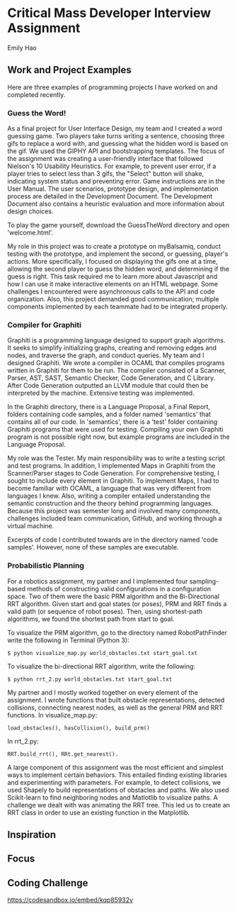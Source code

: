 
# Critical Mass Developer Interview Assignment
Emily Hao

## Work and Project Examples
Here are three examples of programming projects I have worked on and completed recently.

### Guess the Word!
As a final project for User Interface Design, my team and I created a word guessing game. Two players take turns writing a sentence, choosing three gifs to replace a word with, and guessing what the hidden word is based on the gif. We used the GIPHY API and bootstrapping templates. The focus of the assignment was creating a user-friendly interface that followed Nielson's 10 Usability Heuristics. For example, to prevent user error, if a player tries to select less than 3 gifs, the "Select" button will shake, indicating system status and preventing error. Game instructions are in the User Manual. The user scenarios, prototype design, and implementation process are detailed in the Development Document. The Development Document also contains a heuristic evaluation and more information about design choices.  

To play the game yourself, download the GuessTheWord directory and open 'welcome.html'.

My role in this project was to create a prototype on myBalsamiq, conduct testing with the prototype, and implement the second, or guessing, player's actions. More specifically, I focused on displaying the gifs one at a time, allowing the second player to guess the hidden word, and determining if the guess is right. This task required me to learn more about Javascript and how I can use it make interactive elements on an HTML webpage. Some challenges I encountered were asynchronous calls to the API and code organization. Also, this project demanded good communication; multiple components implemented by each teammate had to be integrated properly.

### Compiler for Graphiti
Graphiti is a programming language designed to support graph algorithms. It seeks to simplify initializing graphs, creating and removing edges and nodes, and traverse the graph, and conduct queries. My team and I designed Graphiti. We wrote a compiler in OCAML that compiles programs written in Graphiti for them to be run. The compiler consisted of a Scanner, Parser, AST, SAST, Semantic Checker, Code Generation, and C Library. After Code Generation outputted an LLVM module that could then be interpreted by the machine. Extensive testing was implemented.

In the Graphiti directory, there is a Language Proposal, a Final Report, folders containing code samples, and a folder named 'semantics' that contains all of our code. In 'semantics', there is a 'test' folder containing Graphiti programs that were used for testing. Compiling your own Graphiti program is not possible right now, but example programs are included in the Language Proposal.

My role was the Tester. My main responsibility was to write a testing script and test programs. In addition, I implemented Maps in Graphiti from the Scanner/Parser stages to Code Generation. For comprehensive testing, I sought to include every element in Graphiti. To implement Maps, I had to become familiar with OCAML, a language that was very different from languages I knew. Also, writing a compiler entailed understanding the semantic construction and the theory behind programming languages. Because this project was semester long and involved many components, challenges included team communication, GitHub, and working through a virtual machine.

Excerpts of code I contributed towards are in the directory named 'code samples'. However, none of these samples are executable.

### Probabilistic Planning
For a robotics assignment, my partner and I implemented four sampling-based methods of constructing valid configurations in a configuration space. Two of them were the basic PRM algorithm and the Bi-Directional RRT algorithm. Given start and goal states (or poses), PRM and RRT finds a valid path (or sequence of robot poses). Then, using shortest-path algorithms, we found the shortest path from start to goal.

To visualize the PRM algorithm, go to the directory named RobotPathFinder write the following in Terminal (Python 3):
```
$ python visualize_map.py world_obstacles.txt start_goal.txt
```
To visualize the bi-directional RRT algorithm, write the following:
```
$ python rrt_2.py world_obstacles.txt start_goal.txt
```

My partner and I mostly worked together on every element of the assignment. I wrote functions that built obstacle representations, detected collisions, connecting nearest nodes, as well as the general PRM and RRT functions.
In visualize_map.py:
  ```
  load_obstacles(), hasCollision(), build_prm()
  ```
In rrt_2.py:
  ```
  RRT.build_rrt(), RRt.get_nearest().
  ```

A large component of this assignment was the most efficient and simplest ways to implement certain behaviors. This entailed finding existing libraries and experimenting with parameters. For example, to detect collisions, we used Shapely to build representations of obstacles and paths. We also used Scikit-learn to find neighboring nodes and Matlotlib to visualize paths. A challenge we dealt with was animating the RRT tree. This led us to create an RRT class in order to use an existing function in the Matplotlib.


## Inspiration
###

## Focus


## Coding Challenge
https://codesandbox.io/embed/kqp85932v  

